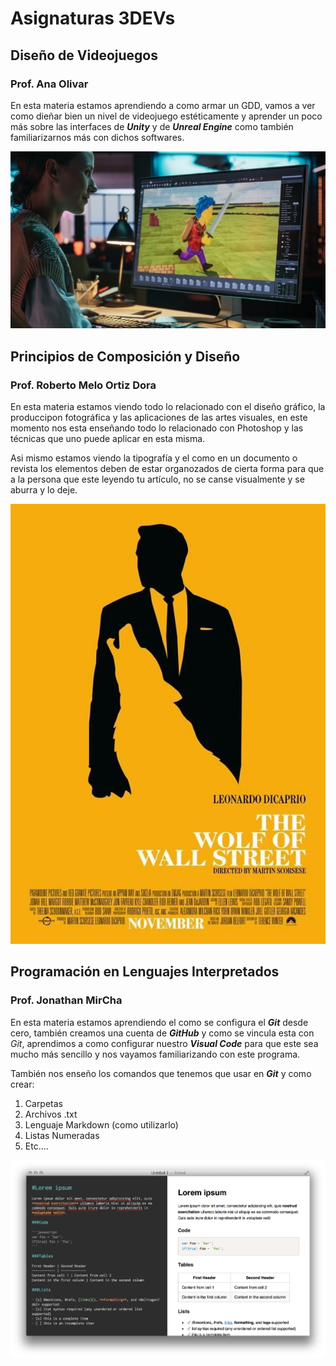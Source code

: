 # Asignaturas 3DEVs

## Diseño de Videojuegos

### Prof. Ana Olivar

En esta materia estamos aprendiendo a como armar un GDD, vamos a ver como dieñar bien un nivel de videojuego estéticamente y aprender un poco más sobre las interfaces de _**Unity**_ y de _**Unreal Engine**_ como también familiarizarnos más con dichos softwares.

![Diseño de Videojuegos](../ASSETS/desarrollo-videojuegos-800x450.original.jpg)
## Principios de Composición y Diseño 
### Prof. Roberto Melo Ortiz Dora

En esta materia estamos viendo todo lo relacionado con el diseño gráfico, la produccipon fotográfica y las aplicaciones de las artes visuales, en este momento nos esta enseñando todo lo relacionado con Photoshop y las técnicas que uno puede aplicar en esta misma.

Asi mismo estamos viendo la tipografía y el como en un documento o revista los elementos deben de estar organozados de cierta forma para que a la persona que este leyendo tu artículo, no se canse visualmente y se aburra y lo deje. 

![Composición y Diseño](../ASSETS/lobo_auu.jpg)
## Programación en Lenguajes Interpretados 

### Prof. Jonathan MirCha

En esta materia estamos aprendiendo el como se configura el _**Git**_ desde cero, también creamos una cuenta de _**GitHub**_ y como se vincula esta con _Git_, aprendimos a como configurar nuestro _**Visual Code**_ para que este sea mucho más sencillo y nos vayamos familiarizando con este programa.

También nos enseño los comandos que tenemos que usar en _**Git**_ y como crear:
1. Carpetas
2. Archivos .txt
1. Lenguaje Markdown (como utilizarlo)
1. Listas Numeradas
1. Etc....

![Ejemplo](../ASSETS/markdownpreview.png)
